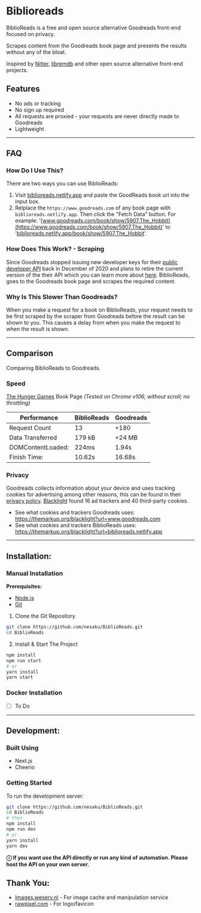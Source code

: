 # Biblioreads

BiblioReads is a free and open source alternative Goodreads front-end focused on privacy.

Scrapes content from the Goodreads book page and presents the results without any of the bloat.

Inspired by [Nitter](https://github.com/zedeus/nitter), [libremdb](https://github.com/zyachel/libremdb) and other open source alternative front-end projects.

## Features

- No ads or tracking
- No sign up required
- All requests are proxied - your requests are never directly made to Goodreads
- Lightweight

---

## FAQ

### How Do I Use This?

There are two ways you can use BiblioReads:

1. Visit [biblioreads.netlify.app](biblioreads.netlify.app) and paste the GoodReads book url into the input box.
2. Relplace the `https://www.goodreads.com` of any book page with `biblioreads.netlify.app`. Then click the "Fetch Data" button. For example: '[www.goodreads.com/book/show/5907.The_Hobbit](https://www.goodreads.com/book/show/5907.The_Hobbit)' to '[biblioreads.netlify.app/book/show/5907.The_Hobbit](https://biblioreads.netlify.app/book/show/5907.The_Hobbit)'.

### How Does This Work? - Scraping

Since Goodreads stopped issuing new developer keys for their [public developer API](https://www.goodreads.com/api) back in December of 2020 and plans to retire the current version of the their API which you can learn more about [here](https://help.goodreads.com/s/article/Does-Goodreads-support-the-use-of-APIs). BiblioReads, goes to the Goodreads book page and scrapes the required content.

### Why Is This Slower Than Goodreads?

When you make a request for a book on BiblioReads, your request needs to be first scraped by the scraper from Goodreads before the result can be shown to you. This causes a delay from when you make the request to when the result is shown.

---

## Comparison

Comparing BiblioReads to Goodreads.

### Speed

[The Hunger Games](https://www.goodreads.com/book/show/2767052-the-hunger-games) Book Page
_(Tested on Chrome v106; without scroll; no throttling)_

| Performance       | BiblioReads | Goodreads |
| ----------------- | ----------- | --------- |
| Request Count     | 13          | +180      |
| Data Transferred  | 179 kB      | +24 MB    |
| DOMContentLoaded: | 224ms       | 1.94s     |
| Finish Time:      | 10.62s      | 16.68s    |

### Privacy

Goodreads collects information about your device and uses tracking cookies for advertising among other reasons, this can be found in their [privacy policy](https://www.goodreads.com/about/privacy). [Blacklight](https://themarkup.org/blacklight) found 16 ad trackers and 40 third-party cookies.

- See what cookies and trackers Goodreads uses: https://themarkup.org/blacklight?url=www.goodreads.com
- See what cookies and trackers BiblioReads uses: https://themarkup.org/blacklight?url=biblioreads.netlify.app

---

## Installation:

### Manual Installation

**Prerequisites:**

- [Node.js](https://nodejs.org/en/)
- [Git](https://github.com/git-guides/install-git)

1. Clone the Git Repository

```bash
git clone https://github.com/nesaku/BiblioReads.git
cd BiblioReads
```

2. Install & Start The Project

```bash
npm install
npm run start
# or
yarn install
yarn start
```

### Docker Installation

- [ ] To Do

---

## Development:

### Built Using

- Next.js
- Cheerio

### Getting Started

To run the development server:

```bash
git clone https://github.com/nesaku/BiblioReads.git
cd BiblioReads
# then
npm install
npm run dev
# or
yarn install
yarn dev
```

**ⓘ If you want use the API directly or run any kind of automation. Please host the API on your own server.**

## Thank You:

- [Images.weserv.nl](https://images.weserv.nl/) - For image cache and manipulation service
- [rawpixel.com](https://www.rawpixel.com/image/6723403/open-book-education-icon-flat-graphic-vector) - For logo/favicon
